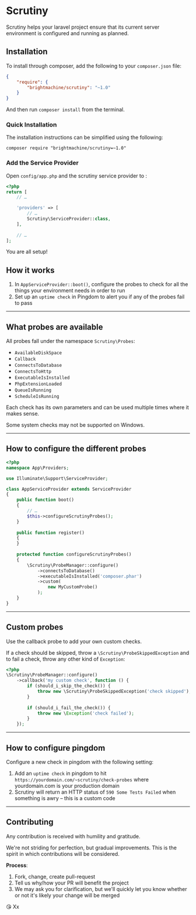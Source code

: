 # Scrutiny

Scrutiny helps your laravel project ensure that its current server
environment is configured and running as planned.

## Installation

To install through composer, add the following to your `composer.json` file:

```json
{
    "require": {
        "brightmachine/scrutiny": "~1.0"
    }
}
```

And then run `composer install` from the terminal.

### Quick Installation

The installation instructions can be simplified using the following:

    composer require "brightmachine/scrutiny=~1.0"

### Add the Service Provider

Open `config/app.php` and the scrutiny service provider to :

```php
<?php
return [
    // …

    'providers' => [
        // …
        Scrutiny\ServiceProvider::class,
    ],
	
	// …
];
```

You are all setup!

## How it works

1. In `AppServiceProvider::boot()`, configure the probes to check for all the things your environment needs in order to run 
2. Set up an `uptime check` in Pingdom to alert you if any of the probes fail to pass 

----

## What probes are available

All probes fall under the namespace `Scrutiny\Probes`:

- `AvailableDiskSpace`
- `Callback`
- `ConnectsToDatabase`
- `ConnectsToHttp`
- `ExecutableIsInstalled`
- `PhpExtensionLoaded`
- `QueueIsRunning`
- `ScheduleIsRunning`

Each check has its own parameters and can be used multiple times where it makes sense.

Some system checks may not be supported on Windows.

----

## How to configure the different probes

```php
<?php
namespace App\Providers;

use Illuminate\Support\ServiceProvider;

class AppServiceProvider extends ServiceProvider 
{
    public function boot()
    {
        // …
        $this->configureScrutinyProbes();
    }
    
    public function register()
    {
    }
    
    protected function configureScrutinyProbes()
    {
        \Scrutiny\ProbeManager::configure()
            ->connectsToDatabase()
            ->executableIsInstalled('composer.phar')
            ->custom(
                new MyCustomProbe()
            );
    }
}

```

----

## Custom probes

Use the callback probe to add your own custom checks.

If a check should be skipped, throw a `\Scrutiny\ProbeSkippedException` and to fail
a check, throw any other kind of `Exception`:

```php
<?php
\Scrutiny\ProbeManager::configure()
    ->callback('my custom check', function () {
        if (should_i_skip_the_check()) {
            throw new \Scrutiny\ProbeSkippedException('check skipped');
        }
        
        if (should_i_fail_the_check()) {
            throw new \Exception('check failed');
        }
    });
``` 

----

## How to configure pingdom

Configure a new check in pingdom with the following setting:

1. Add an `uptime check` in pingdom to hit `https://yourdomain.com/~scrutiny/check-probes` where yourdomain.com is your production domain
2. Scrutiny will return an HTTP status of `590 Some Tests Failed` when something is awry – this is a custom code 


----

## Contributing

Any contribution is received with humility and gratitude.

We're not striding for perfection, but gradual improvements. 
This is the spirit in which contributions will be considered.

**Process**:

1. Fork, change, create pull-request
2. Tell us why/how your PR will benefit the project 
3. We may ask you for clarification, but we'll quickly let you know whether or not it's likely your change will be merged

😘 Xx